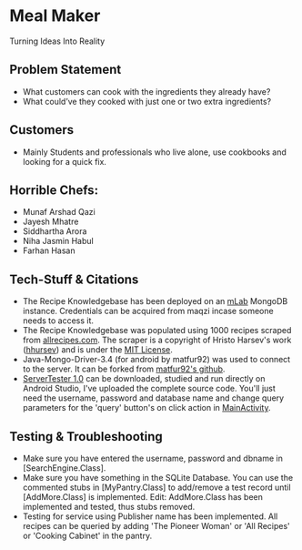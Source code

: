 # Meal Maker
Turning Ideas Into Reality

## Problem Statement
* What customers can cook with the ingredients they already have?
* What could’ve they cooked with just one or two extra ingredients?

## Customers
* Mainly Students and professionals who live alone, use cookbooks and looking for a quick fix.

## Horrible Chefs:
* Munaf Arshad Qazi
* Jayesh Mhatre
* Siddhartha Arora
* Niha Jasmin Habul
* Farhan Hasan

## Tech-Stuff & Citations
* The Recipe Knowledgebase has been deployed on an [mLab](https://mlab.com/) MongoDB instance. Credentials can be acquired from maqzi incase someone needs to access it.
* The Recipe Knowledgebase was populated using 1000 recipes scraped from [allrecipes.com](http://allrecipes.com). The scraper is a copyright of Hristo Harsev's work ([hhursev](https://github.com/hhursev/recipe-scraper)) and is under the [MIT License](https://github.com/hhursev/recipe-scraper/blob/master/LICENSE).
* Java-Mongo-Driver-3.4 (for android by matfur92) was used to connect to the server. It can be forked from [matfur92's github](https://github.com/matfur92/mongo-java-driver).
* [ServerTester 1.0](https://github.com/Horrible-Chefs/Meal-Maker/tree/master/ServerTester) can be downloaded, studied and run directly on Android Studio, I've uploaded the complete source code. You'll just need the username, password and database name and change query parameters for the 'query' button's on click action in [MainActivity](https://github.com/Horrible-Chefs/Meal-Maker/blob/master/ServerTester/app/src/main/java/com/mealmaker/munaf/servertester/MainActivity.java). 

## Testing & Troubleshooting
* Make sure you have entered the username, password and dbname in [SearchEngine.Class].
* Make sure you have something in the SQLite Database. You can use the commented stubs in [MyPantry.Class] to add/remove a test record until [AddMore.Class] is implemented. Edit: AddMore.Class has been implemented and tested, thus stubs removed.
* Testing for service using Publisher name has been implemented. All recipes can be queried by adding 'The Pioneer Woman' or 'All Recipes' or 'Cooking Cabinet' in the pantry.
